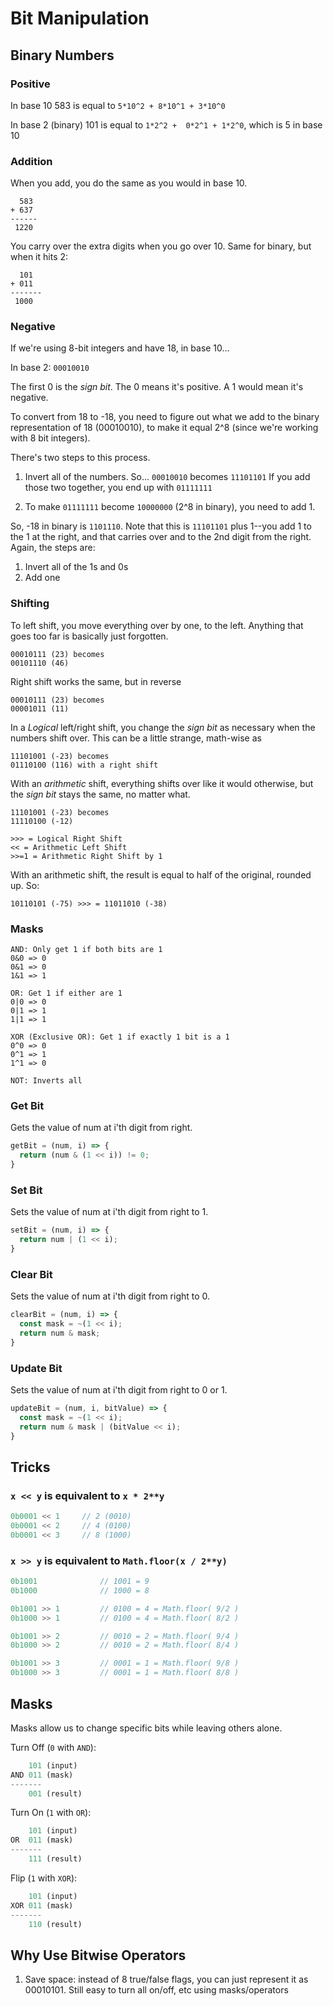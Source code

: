 # Bit Manipulation

## Binary Numbers

### Positive

In base 10 583 is equal to `5*10^2 + 8*10^1 + 3*10^0`

In base 2 (binary) 101 is equal to `1*2^2 +  0*2^1 + 1*2^0`, which is 5 in base 10

### Addition

When you add, you do the same as you would in base 10.

```
  583
+ 637
------
 1220
```

You carry over the extra digits when you go over 10. Same for binary, but when it hits 2:

```
  101
+ 011
-------
 1000
```

### Negative

If we're using 8-bit integers and have 18, in base 10...

In base 2: `00010010`

The first 0 is the *sign bit*. The 0 means it's positive. A 1 would mean it's negative.

To convert from 18 to -18, you need to figure out what we add to the binary representation of 18 (00010010), to make it equal 2^8 (since we're working with 8 bit integers).

There's two steps to this process.

1. Invert all of the numbers. So...
    `00010010` becomes
    `11101101`
    If you add those two together, you end up with
    `01111111`

2. To make `01111111` become `10000000` (2^8 in binary), you need to add 1.

So, -18 in binary is `1101110`. Note that this is `11101101` plus 1--you add 1 to the 1 at the right, and that carries over and to the 2nd digit from the right. Again, the steps are:

1. Invert all of the 1s and 0s
2. Add one

### Shifting

To left shift, you move everything over by one, to the left. Anything that goes too far is basically just forgotten.

```
00010111 (23) becomes
00101110 (46)
```

Right shift works the same, but in reverse

```
00010111 (23) becomes
00001011 (11)
```

In a *Logical* left/right shift, you change the *sign bit* as necessary when the numbers shift over. This can be a little strange, math-wise as 

```
11101001 (-23) becomes
01110100 (116) with a right shift
```

With an *arithmetic* shift, everything shifts over like it would otherwise, but the *sign bit* stays the same, no matter what.

```
11101001 (-23) becomes
11110100 (-12)
```

```
>>> = Logical Right Shift
<< = Arithmetic Left Shift
>>=1 = Arithmetic Right Shift by 1
```

With an arithmetic shift, the result is equal to half of the original, rounded up. So:

```
10110101 (-75) >>> = 11011010 (-38)
```

### Masks

```
AND: Only get 1 if both bits are 1
0&0 => 0
0&1 => 0
1&1 => 1

OR: Get 1 if either are 1
0|0 => 0
0|1 => 1
1|1 => 1

XOR (Exclusive OR): Get 1 if exactly 1 bit is a 1
0^0 => 0
0^1 => 1
1^1 => 0

NOT: Inverts all
```

### Get Bit

Gets the value of num at i'th digit from right.

```javascript
getBit = (num, i) => {
  return (num & (1 << i)) != 0;
}
```

### Set Bit

Sets the value of num at i'th digit from right to 1.

```javascript
setBit = (num, i) => {
  return num | (1 << i);
}
```

### Clear Bit

Sets the value of num at i'th digit from right to 0.

```javascript
clearBit = (num, i) => {
  const mask = ~(1 << i);
  return num & mask;
}
```

### Update Bit

Sets the value of num at i'th digit from right to 0 or 1.

```javascript
updateBit = (num, i, bitValue) => {
  const mask = ~(1 << i);
  return num & mask | (bitValue << i);
}
```

## Tricks

### `x << y` is equivalent to `x * 2**y`

```js
0b0001 << 1     // 2 (0010)
0b0001 << 2     // 4 (0100)
0b0001 << 3     // 8 (1000)
```

### `x >> y` is equivalent to `Math.floor(x / 2**y)`

```js
0b1001              // 1001 = 9
0b1000              // 1000 = 8

0b1001 >> 1         // 0100 = 4 = Math.floor( 9/2 )
0b1000 >> 1         // 0100 = 4 = Math.floor( 8/2 )

0b1001 >> 2         // 0010 = 2 = Math.floor( 9/4 )
0b1000 >> 2         // 0010 = 2 = Math.floor( 8/4 )

0b1001 >> 3         // 0001 = 1 = Math.floor( 9/8 )
0b1000 >> 3         // 0001 = 1 = Math.floor( 8/8 )
```

## Masks

Masks allow us to change specific bits while leaving others alone.

Turn Off (`0` with `AND`):

```js
    101 (input)
AND 011 (mask)
-------
    001 (result)
```

Turn On (`1` with `OR`):

```js
    101 (input)
OR  011 (mask)
-------
    111 (result)
```

Flip (`1` with `XOR`):

```js
    101 (input)
XOR 011 (mask)
-------
    110 (result)
```

## Why Use Bitwise Operators

1. Save space: instead of 8 true/false flags, you can just represent it as 00010101. Still easy to turn all on/off, etc using masks/operators
